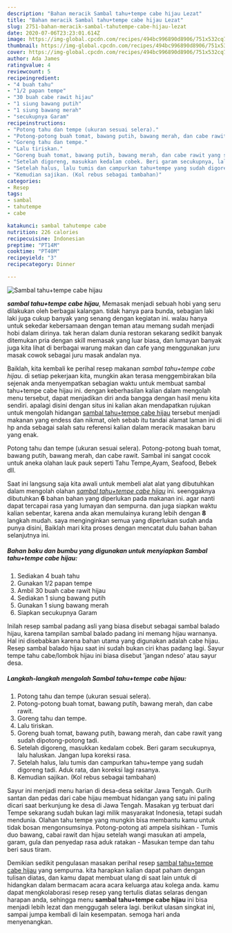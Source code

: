 ```yaml
---
description: "Bahan meracik Sambal tahu+tempe cabe hijau Lezat"
title: "Bahan meracik Sambal tahu+tempe cabe hijau Lezat"
slug: 2751-bahan-meracik-sambal-tahutempe-cabe-hijau-lezat
date: 2020-07-06T23:23:01.614Z
image: https://img-global.cpcdn.com/recipes/494bc996890d8906/751x532cq70/sambal-tahutempe-cabe-hijau-foto-resep-utama.jpg
thumbnail: https://img-global.cpcdn.com/recipes/494bc996890d8906/751x532cq70/sambal-tahutempe-cabe-hijau-foto-resep-utama.jpg
cover: https://img-global.cpcdn.com/recipes/494bc996890d8906/751x532cq70/sambal-tahutempe-cabe-hijau-foto-resep-utama.jpg
author: Ada James
ratingvalue: 4
reviewcount: 5
recipeingredient:
- "4 buah tahu"
- "1/2 papan tempe"
- "30 buah cabe rawit hijau"
- "1 siung bawang putih"
- "1 siung bawang merah"
- "secukupnya Garam"
recipeinstructions:
- "Potong tahu dan tempe (ukuran sesuai selera)."
- "Potong-potong buah tomat, bawang putih, bawang merah, dan cabe rawit."
- "Goreng tahu dan tempe."
- "Lalu tiriskan."
- "Goreng buah tomat, bawang putih, bawang merah, dan cabe rawit yang sudah dipotong-potong tadi."
- "Setelah digoreng, masukkan kedalam cobek. Beri garam secukupnya, lalu haluskan. Jangan lupa koreksi rasa."
- "Setelah halus, lalu tumis dan campurkan tahu+tempe yang sudah digoreng tadi. Aduk rata, dan koreksi lagi rasanya."
- "Kemudian sajikan. (Kol rebus sebagai tambahan)"
categories:
- Resep
tags:
- sambal
- tahutempe
- cabe

katakunci: sambal tahutempe cabe 
nutrition: 226 calories
recipecuisine: Indonesian
preptime: "PT14M"
cooktime: "PT40M"
recipeyield: "3"
recipecategory: Dinner

---
```



![Sambal tahu+tempe cabe hijau](https://img-global.cpcdn.com/recipes/494bc996890d8906/751x532cq70/sambal-tahutempe-cabe-hijau-foto-resep-utama.jpg)

<b><i>sambal tahu+tempe cabe hijau</i></b>, Memasak menjadi sebuah hobi yang seru dilakukan oleh berbagai kalangan. tidak hanya para bunda, sebagian laki laki juga cukup banyak yang senang dengan kegiatan ini. walau hanya untuk sekedar kebersamaan dengan teman atau memang sudah menjadi hobi dalam dirinya. tak heran dalam dunia restoran sekarang sedikit banyak ditemukan pria dengan skill memasak yang luar biasa, dan lumayan banyak juga kita lihat di berbagai warung makan dan cafe yang menggunakan juru masak cowok sebagai juru masak andalan nya.

Baiklah, kita kembali ke perihal resep makanan <i>sambal tahu+tempe cabe hijau</i>. di setiap pekerjaan kita, mungkin akan terasa menggembirakan bila sejenak anda menyempatkan sebagian waktu untuk membuat sambal tahu+tempe cabe hijau ini. dengan keberhasilan kalian dalam mengolah menu tersebut, dapat menjadikan diri anda bangga dengan hasil menu kita sendiri. apalagi disini dengan situs ini kalian akan mendapatkan rujukan untuk mengolah hidangan <u>sambal tahu+tempe cabe hijau</u> tersebut menjadi makanan yang endess dan nikmat, oleh sebab itu tandai alamat laman ini di hp anda sebagai salah satu referensi kalian dalam meracik masakan baru yang enak.

Potong tahu dan tempe (ukuran sesuai selera). Potong-potong buah tomat, bawang putih, bawang merah, dan cabe rawit. Sambal ini sangat cocok untuk aneka olahan lauk pauk seperti Tahu Tempe,Ayam, Seafood, Bebek dll.


Saat ini langsung saja kita awali untuk membeli alat alat yang dibutuhkan dalam mengolah olahan <u><i>sambal tahu+tempe cabe hijau</i></u> ini. seenggaknya dibutuhkan <b>6</b> bahan bahan yang diperlukan pada makanan ini. agar nanti dapat tercapai rasa yang lumayan dan sempurna. dan juga siapkan waktu kalian sebentar, karena anda akan memulainya kurang lebih dengan <b>8</b> langkah mudah. saya menginginkan semua yang diperlukan sudah anda punya disini, Baiklah mari kita proses dengan mencatat dulu bahan bahan selanjutnya ini.

<!--inarticleads1-->

##### Bahan baku dan bumbu yang digunakan untuk menyiapkan Sambal tahu+tempe cabe hijau:

1. Sediakan 4 buah tahu
1. Gunakan 1/2 papan tempe
1. Ambil 30 buah cabe rawit hijau
1. Sediakan 1 siung bawang putih
1. Gunakan 1 siung bawang merah
1. Siapkan secukupnya Garam


Inilah resep sambal padang asli yang biasa disebut sebagai sambal balado hijau, karena tampilan sambal balado padang ini memang hijau warnanya. Hal ini disebabkan karena bahan utama yang digunakan adalah cabe hijau. Resep sambal balado hijau saat ini sudah bukan ciri khas padang lagi. Sayur tempe tahu cabe/lombok hijau ini biasa disebut &#39;jangan ndeso&#39; atau sayur desa. 

<!--inarticleads2-->

##### Langkah-langkah mengolah Sambal tahu+tempe cabe hijau:

1. Potong tahu dan tempe (ukuran sesuai selera).
1. Potong-potong buah tomat, bawang putih, bawang merah, dan cabe rawit.
1. Goreng tahu dan tempe.
1. Lalu tiriskan.
1. Goreng buah tomat, bawang putih, bawang merah, dan cabe rawit yang sudah dipotong-potong tadi.
1. Setelah digoreng, masukkan kedalam cobek. Beri garam secukupnya, lalu haluskan. Jangan lupa koreksi rasa.
1. Setelah halus, lalu tumis dan campurkan tahu+tempe yang sudah digoreng tadi. Aduk rata, dan koreksi lagi rasanya.
1. Kemudian sajikan. (Kol rebus sebagai tambahan)


Sayur ini menjadi menu harian di desa-desa sekitar Jawa Tengah. Gurih santan dan pedas dari cabe hijau membuat hidangan yang satu ini paling dicari saat berkunjung ke desa di Jawa Tengah. Masakan yg terbuat dari Tempe sekarang sudah bukan lagi milik masyarakat Indonesia, tetapi sudah mendunia. Olahan tahu tempe yang mungkin bisa membantu kamu untuk tidak bosan mengonsumsinya. Potong-potong ati ampela sisihkan - Tumis duo bawang, cabai rawit dan hijau setelah wangi masukan ati ampela, garam, gula dan penyedap rasa aduk ratakan - Masukan tempe dan tahu beri saus tiram. 

Demikian sedikit pengulasan masakan perihal resep <u>sambal tahu+tempe cabe hijau</u> yang sempurna. kita harapkan kalian dapat paham dengan tulisan diatas, dan kamu dapat membuat ulang di saat lain untuk di hidangkan dalam bermacam acara acara keluarga atau kolega anda. kamu dapat mengkolaborasi resep resep yang tertulis diatas selaras dengan harapan anda, sehingga menu <b>sambal tahu+tempe cabe hijau</b> ini bisa menjadi lebih lezat dan menggugah selera lagi. berikut ulasan singkat ini, sampai jumpa kembali di lain kesempatan. semoga hari anda menyenangkan.
